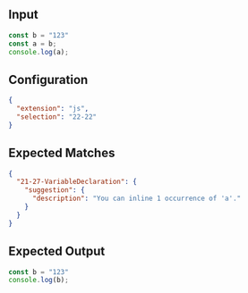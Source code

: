 
## Input
```javascript input
const b = "123"
const a = b;
console.log(a);
```

## Configuration
```json configuration
{
  "extension": "js",
  "selection": "22-22"
}
```

## Expected Matches
```json expected matches
{
  "21-27-VariableDeclaration": {
    "suggestion": {
      "description": "You can inline 1 occurrence of 'a'."
    }
  }
}
```

## Expected Output
```javascript expected output
const b = "123"
console.log(b);
```

